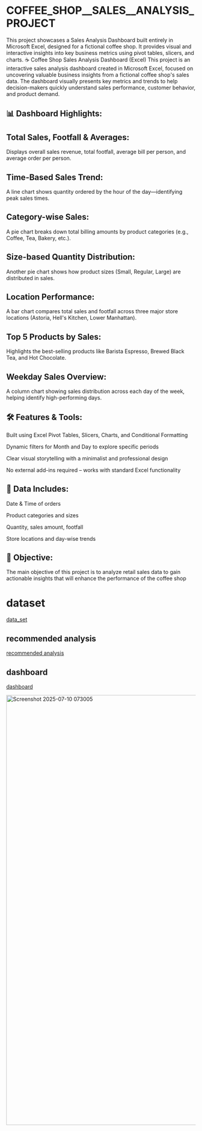 # COFFEE_SHOP__SALES__ANALYSIS_PROJECT
This project showcases a Sales Analysis Dashboard built entirely in Microsoft Excel, designed for a fictional coffee shop. It provides visual and interactive insights into key business metrics using pivot tables, slicers, and charts.
☕ Coffee Shop Sales Analysis Dashboard (Excel)
This project is an interactive sales analysis dashboard created in Microsoft Excel, focused on uncovering valuable business insights from a fictional coffee shop's sales data. The dashboard visually presents key metrics and trends to help decision-makers quickly understand sales performance, customer behavior, and product demand.

## 📊 Dashboard Highlights:
## Total Sales, Footfall & Averages:
Displays overall sales revenue, total footfall, average bill per person, and average order per person.

## Time-Based Sales Trend:
A line chart shows quantity ordered by the hour of the day—identifying peak sales times.

##  Category-wise Sales:
A pie chart breaks down total billing amounts by product categories (e.g., Coffee, Tea, Bakery, etc.).

## Size-based Quantity Distribution:
Another pie chart shows how product sizes (Small, Regular, Large) are distributed in sales.

## Location Performance:
A bar chart compares total sales and footfall across three major store locations (Astoria, Hell's Kitchen, Lower Manhattan).

## Top 5 Products by Sales:
Highlights the best-selling products like Barista Espresso, Brewed Black Tea, and Hot Chocolate.

## Weekday Sales Overview:
A column chart showing sales distribution across each day of the week, helping identify high-performing days.

## 🛠 Features & Tools:
Built using Excel Pivot Tables, Slicers, Charts, and Conditional Formatting

Dynamic filters for Month and Day to explore specific periods

Clear visual storytelling with a minimalist and professional design

No external add-ins required – works with standard Excel functionality

## 📁 Data Includes:
Date & Time of orders

Product categories and sizes

Quantity, sales amount, footfall

Store locations and day-wise trends

## 🎯 Objective:
The main objective of this project is to analyze retail sales data to gain actionable insights that will enhance the performance of the coffee shop
# dataset
<a href="https://github.com/Codewithabhijitsahoo/COFFEE__SHOP__SALES__ANALYSIS_PROJECT/blob/main/coffe%20shop%20analysis%20data.xlsx">data_set</a>
## recommended analysis
<a href="https://github.com/Codewithabhijitsahoo/COFFEE__SHOP__SALES__ANALYSIS_PROJECT/blob/main/objective%20and%20analysis.pdf"> recommended analysis</a>

## dashboard
<a href="https://github.com/Codewithabhijitsahoo/COFFEE__SHOP__SALES__ANALYSIS_PROJECT/blob/main/Screenshot%202025-07-10%20073054.png">dashboard</a>

<img width="1920" height="1140" alt="Screenshot 2025-07-10 073005" src="https://github.com/user-attachments/assets/125a979d-6392-43cb-9978-18db5701f20d" />
